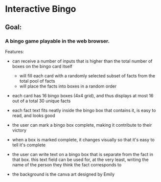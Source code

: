 # Interactive Bingo
## Goal:
### A bingo game playable in the web browser.

Features:
- can receive a number of inputs that is higher than the total number of boxes on the bingo card itself
  - will fill each card with a randomly selected subset of facts from the total pool of facts
  - will place the facts into boxes in a random order

- each card has 16 bingo boxes (4x4 grid), and thus displays at most 16 out of a total 30 unique facts
- each fact text fits neatly inside the bingo box that contains it, is easy to read, and looks good
- the user can mark a bingo box complete, making it contribute to their victory
- when a box is marked complete, it changes visually so that it's easy to tell it's complete
- the user can write text on a bingo box that is separate from the fact in that box. this text field can be used for, at the very least, writing the name of the person they think the fact corresponds to

- the background is the canva art designed by Emily
